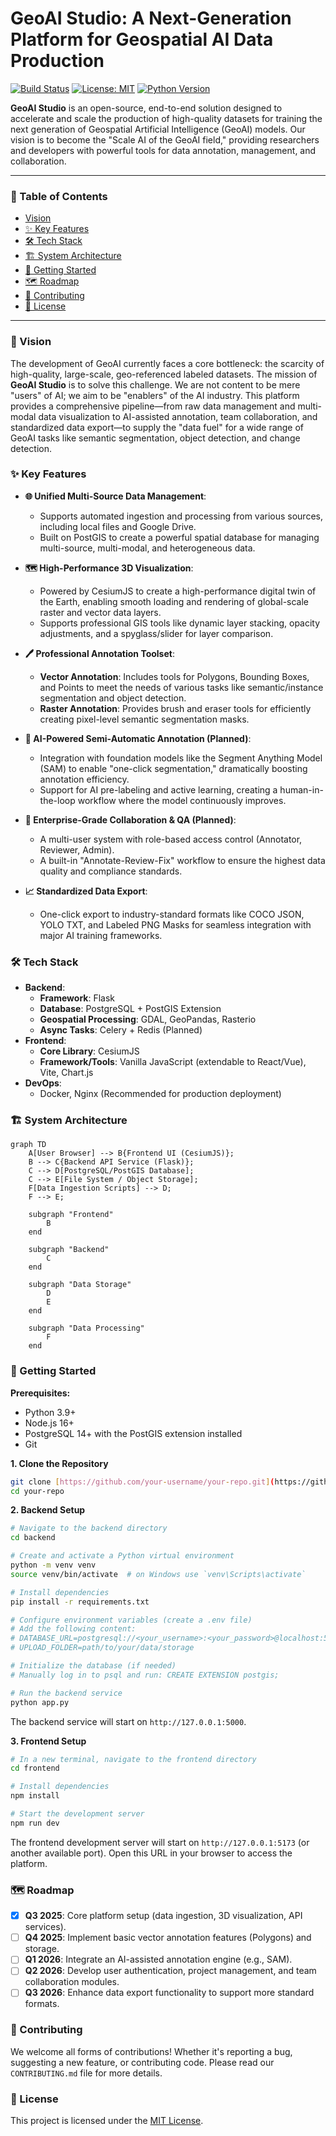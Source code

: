 # GeoAI Studio: A Next-Generation Platform for Geospatial AI Data Production

[![Build Status](https://img.shields.io/badge/build-passing-brightgreen)](https://github.com/your-username/your-repo)
[![License: MIT](https://img.shields.io/badge/License-MIT-yellow.svg)](https://opensource.org/licenses/MIT)
[![Python Version](https://img.shields.io/badge/python-3.9+-blue.svg)](https://www.python.org/)

**GeoAI Studio** is an open-source, end-to-end solution designed to accelerate and scale the production of high-quality datasets for training the next generation of Geospatial Artificial Intelligence (GeoAI) models. Our vision is to become the "Scale AI of the GeoAI field," providing researchers and developers with powerful tools for data annotation, management, and collaboration.

---

### 📖 Table of Contents

* [Vision](#-vision)
* [✨ Key Features](#-key-features)
* [🛠️ Tech Stack](#️-tech-stack)
* [🏗️ System Architecture](#️-system-architecture)
* [🚀 Getting Started](#-getting-started)
* [🗺️ Roadmap](#️-roadmap)
* [🤝 Contributing](#-contributing)
* [📄 License](#-license)

---

### 🎯 Vision

The development of GeoAI currently faces a core bottleneck: the scarcity of high-quality, large-scale, geo-referenced labeled datasets. The mission of **GeoAI Studio** is to solve this challenge. We are not content to be mere "users" of AI; we aim to be "enablers" of the AI industry. This platform provides a comprehensive pipeline—from raw data management and multi-modal data visualization to AI-assisted annotation, team collaboration, and standardized data export—to supply the "data fuel" for a wide range of GeoAI tasks like semantic segmentation, object detection, and change detection.

### ✨ Key Features

* **🌐 Unified Multi-Source Data Management**:
    * Supports automated ingestion and processing from various sources, including local files and Google Drive.
    * Built on PostGIS to create a powerful spatial database for managing multi-source, multi-modal, and heterogeneous data.

* **🗺️ High-Performance 3D Visualization**:
    * Powered by CesiumJS to create a high-performance digital twin of the Earth, enabling smooth loading and rendering of global-scale raster and vector data layers.
    * Supports professional GIS tools like dynamic layer stacking, opacity adjustments, and a spyglass/slider for layer comparison.

* **🖊️ Professional Annotation Toolset**:
    * **Vector Annotation**: Includes tools for Polygons, Bounding Boxes, and Points to meet the needs of various tasks like semantic/instance segmentation and object detection.
    * **Raster Annotation**: Provides brush and eraser tools for efficiently creating pixel-level semantic segmentation masks.

* **🤖 AI-Powered Semi-Automatic Annotation (Planned)**:
    * Integration with foundation models like the Segment Anything Model (SAM) to enable "one-click segmentation," dramatically boosting annotation efficiency.
    * Support for AI pre-labeling and active learning, creating a human-in-the-loop workflow where the model continuously improves.

* **👥 Enterprise-Grade Collaboration & QA (Planned)**:
    * A multi-user system with role-based access control (Annotator, Reviewer, Admin).
    * A built-in "Annotate-Review-Fix" workflow to ensure the highest data quality and compliance standards.

* **📈 Standardized Data Export**:
    * One-click export to industry-standard formats like COCO JSON, YOLO TXT, and Labeled PNG Masks for seamless integration with major AI training frameworks.

### 🛠️ Tech Stack

* **Backend**:
    * **Framework**: Flask
    * **Database**: PostgreSQL + PostGIS Extension
    * **Geospatial Processing**: GDAL, GeoPandas, Rasterio
    * **Async Tasks**: Celery + Redis (Planned)
* **Frontend**:
    * **Core Library**: CesiumJS
    * **Framework/Tools**: Vanilla JavaScript (extendable to React/Vue), Vite, Chart.js
* **DevOps**:
    * Docker, Nginx (Recommended for production deployment)

### 🏗️ System Architecture

```mermaid
graph TD
    A[User Browser] --> B{Frontend UI (CesiumJS)};
    B --> C{Backend API Service (Flask)};
    C --> D[PostgreSQL/PostGIS Database];
    C --> E[File System / Object Storage];
    F[Data Ingestion Scripts] --> D;
    F --> E;

    subgraph "Frontend"
        B
    end

    subgraph "Backend"
        C
    end

    subgraph "Data Storage"
        D
        E
    end

    subgraph "Data Processing"
        F
    end
```

### 🚀 Getting Started

**Prerequisites:**
* Python 3.9+
* Node.js 16+
* PostgreSQL 14+ with the PostGIS extension installed
* Git

**1. Clone the Repository**
```bash
git clone [https://github.com/your-username/your-repo.git](https://github.com/your-username/your-repo.git)
cd your-repo
```

**2. Backend Setup**
```bash
# Navigate to the backend directory
cd backend

# Create and activate a Python virtual environment
python -m venv venv
source venv/bin/activate  # on Windows use `venv\Scripts\activate`

# Install dependencies
pip install -r requirements.txt

# Configure environment variables (create a .env file)
# Add the following content:
# DATABASE_URL=postgresql://<your_username>:<your_password>@localhost:5432/<your_database>
# UPLOAD_FOLDER=path/to/your/data/storage

# Initialize the database (if needed)
# Manually log in to psql and run: CREATE EXTENSION postgis;

# Run the backend service
python app.py
```
The backend service will start on `http://127.0.0.1:5000`.

**3. Frontend Setup**
```bash
# In a new terminal, navigate to the frontend directory
cd frontend

# Install dependencies
npm install

# Start the development server
npm run dev
```
The frontend development server will start on `http://127.0.0.1:5173` (or another available port). Open this URL in your browser to access the platform.

### 🗺️ Roadmap

-   [x] **Q3 2025**: Core platform setup (data ingestion, 3D visualization, API services).
-   [ ] **Q4 2025**: Implement basic vector annotation features (Polygons) and storage.
-   [ ] **Q1 2026**: Integrate an AI-assisted annotation engine (e.g., SAM).
-   [ ] **Q2 2026**: Develop user authentication, project management, and team collaboration modules.
-   [ ] **Q3 2026**: Enhance data export functionality to support more standard formats.

### 🤝 Contributing

We welcome all forms of contributions! Whether it's reporting a bug, suggesting a new feature, or contributing code. Please read our `CONTRIBUTING.md` file for more details.

### 📄 License

This project is licensed under the [MIT License](LICENSE).